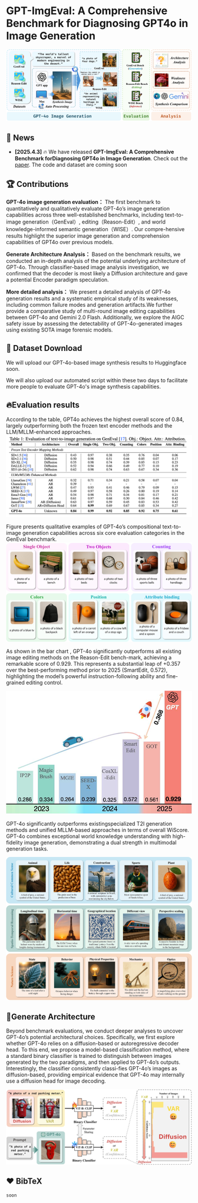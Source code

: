 # GPT-ImgEval: A Comprehensive Benchmark for Diagnosing GPT4o in Image Generation

![method](pipeline.jpg)

## 📰 News

* **[2025.4.3]**  🔥 We have released **GPT-ImgEval: A Comprehensive Benchmark forDiagnosing GPT4o in Image Generation**. Check out the [paper](https://arxiv.org/pdf/2504.02782). The code and dataset are coming soon

## 🏆 Contributions

**GPT-4o image generation evaluation：** The first benchmark to quantitatively and qualitatively evaluate GPT-4o’s image generation capabilities across three well-established benchmarks, including text-to-image generation（GenEval）, editing（Reason-Edit）, and world knowledge-informed semantic generation（WISE）. Our compre-hensive results highlight the superior image generation and comprehension capabilities of GPT4o over previous models.

**Generate Architecture Analysis：** Based on the benchmark results, we conducted an in-depth analysis of the potential underlying architecture of GPT-4o. Through classifier-based image analysis investigation, we confirmed that the decoder is most likely a Diffusion architecture and gave a potential Encoder paradigm speculation.

**More detailed analysis：** We present a detailed analysis of GPT-4o generation results and a systematic empirical study of its weaknesses, including common failure modes and generation artifacts.We further provide a comparative study of multi-round image editing capabilities between GPT-4o and Gemini 2.0 Flash. Additionally, we explore the AIGC safety issue by assessing the detectability of GPT-4o-generated images using existing SOTA image forensic models.

## 🤗 Dataset Download

We will upload our GPT-4o-based image synthesis results to Huggingface soon.

We will also upload our automated script within these two days to facilitate more people to evaluate GPT-4o's image synthesis capabilities.

## 🔥Evaluation results

According to the table, GPT4o achieves the highest overall score of 0.84, largely outperforming both the frozen text encoder methods and the LLM/MLLM-enhanced approaches. 
![Table1](Geneval.jpg)


Figure presents qualitative examples of GPT-4o’s compositional text-to-image generation capabilities across six core evaluation categories in the GenEval benchmark.
![Geneval](GenEval_cases.jpg)

As shown in the bar chart , GPT-4o significantly outperforms all existing image editing methods on the Reason-Edit bench-mark, achieving a remarkable score of 0.929. This represents a substantial leap of +0.357 over the best-performing method prior to 2025 (SmartEdit, 0.572), highlighting the model’s powerful instruction-following ability and fine-grained editing control.

<img src="EvalScore_bar.jpg" alt="Table2" width="600">


GPT-4o significantly outperforms existingspecialized T2I generation methods and unified MLLM-based approaches in terms of overall WiScore. GPT-4o combines exceptional world knowledge understanding with high-fidelity image generation, demonstrating a dual strength in multimodal generation tasks.

![Table3](WISE_case.jpg)


## 🤔Generate Architecture

Beyond benchmark evaluations, we conduct deeper analyses to uncover GPT-4o’s potential architectural choices. Specifically, we first explore whether GPT-4o relies on a diffusion-based or autoregressive decoder head. To this end, we propose a model-based classification method, where a standard binary classifier is trained to distinguish between images generated by the two paradigms, and then applied to GPT-4o’s outputs. Interestingly, the classifier consistently classi-fies GPT-4o’s images as diffusion-based, providing empirical evidence that GPT-4o may internally use a diffusion head for image decoding. 

![Classified](GPT_Structure_Detection.jpg)



## ❤️ BibTeX 

```
soon

```








